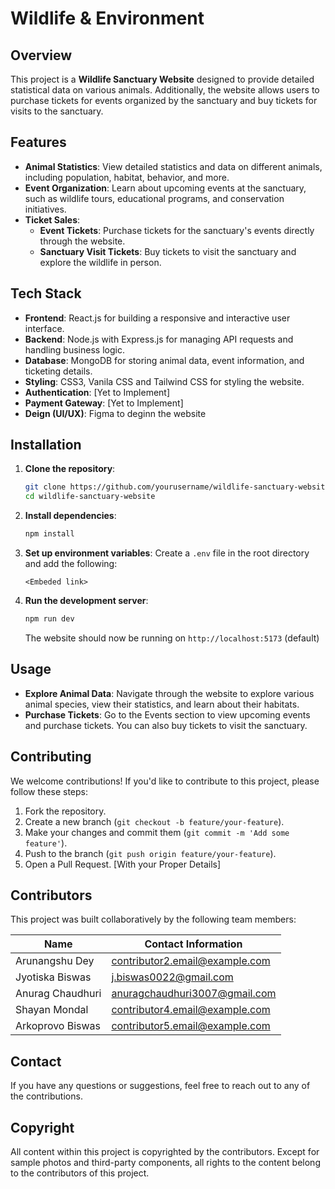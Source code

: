 # Wildlife & Environment 
## Overview

This project is a **Wildlife Sanctuary Website** designed to provide detailed statistical data on various animals. Additionally, the website allows users to purchase tickets for events organized by the sanctuary and buy tickets for visits to the sanctuary.

## Features

- **Animal Statistics**: View detailed statistics and data on different animals, including population, habitat, behavior, and more.
- **Event Organization**: Learn about upcoming events at the sanctuary, such as wildlife tours, educational programs, and conservation initiatives.
- **Ticket Sales**:
  - **Event Tickets**: Purchase tickets for the sanctuary's events directly through the website.
  - **Sanctuary Visit Tickets**: Buy tickets to visit the sanctuary and explore the wildlife in person.

## Tech Stack

- **Frontend**: React.js for building a responsive and interactive user interface.
- **Backend**: Node.js with Express.js for managing API requests and handling business logic.
- **Database**: MongoDB for storing animal data, event information, and ticketing details.
- **Styling**: CSS3, Vanila CSS and Tailwind CSS for styling the website.
- **Authentication**: [Yet to Implement] 
- **Payment Gateway**: [Yet to Implement]
- **Deign (UI/UX)**: Figma to deginn the website 

## Installation

1. **Clone the repository**:
   ```bash
   git clone https://github.com/yourusername/wildlife-sanctuary-website.git
   cd wildlife-sanctuary-website
   ```

2. **Install dependencies**:
   ```bash
   npm install
   ```

3. **Set up environment variables**:
   Create a `.env` file in the root directory and add the following:
   ```env
   <Embeded link>
   ```

4. **Run the development server**:
   ```bash
   npm run dev
   ```

   The website should now be running on `http://localhost:5173` (default)

## Usage

- **Explore Animal Data**: Navigate through the website to explore various animal species, view their statistics, and learn about their habitats.
- **Purchase Tickets**: Go to the Events section to view upcoming events and purchase tickets. You can also buy tickets to visit the sanctuary.

## Contributing

We welcome contributions! If you'd like to contribute to this project, please follow these steps:

1. Fork the repository.
2. Create a new branch (`git checkout -b feature/your-feature`).
3. Make your changes and commit them (`git commit -m 'Add some feature'`).
4. Push to the branch (`git push origin feature/your-feature`).
5. Open a Pull Request. [With your Proper Details]

## Contributors

This project was built collaboratively by the following team members:

| Name              | Contact Information                    |
|-------------------|----------------------------------------|
| Arunangshu Dey    | contributor2.email@example.com         |
| Jyotiska Biswas   | j.biswas0022@gmail.com                 |
| Anurag Chaudhuri  | anuragchaudhuri3007@gmail.com          |
| Shayan Mondal     | contributor4.email@example.com         |
| Arkoprovo Biswas  | contributor5.email@example.com         |

## Contact

If you have any questions or suggestions, feel free to reach out to any of the contributions.

## Copyright

All content within this project is copyrighted by the contributors. Except for sample photos and third-party components, all rights to the content belong to the contributors of this project.
